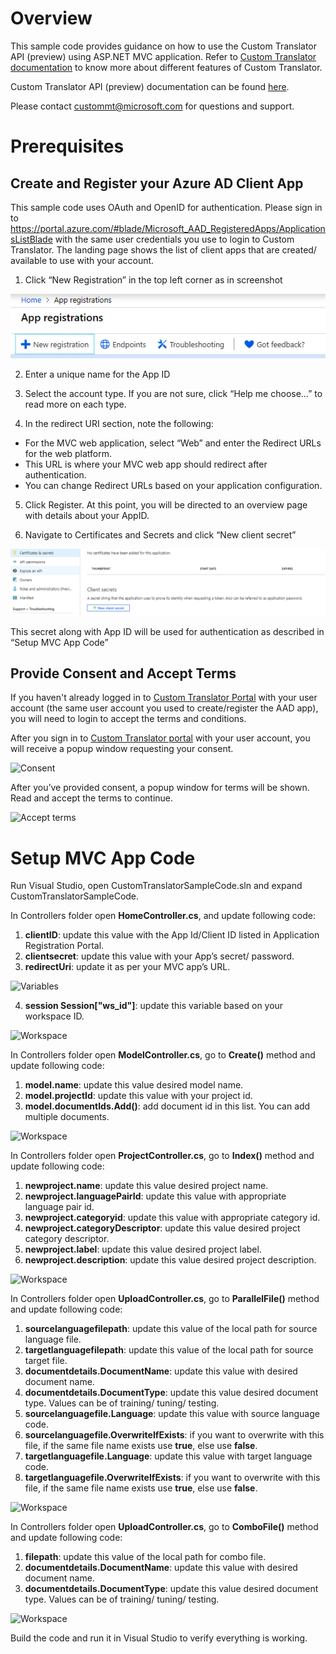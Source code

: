 
Overview
=============
This sample code provides guidance on how to use the Custom Translator API (preview) using ASP.NET MVC application. Refer to [Custom Translator documentation](https://docs.microsoft.com/en-gb/azure/cognitive-services/translator/custom-translator/overview) to know more about different features of Custom Translator. 

Custom Translator API (preview) documentation can be found [here](https://custom-api.cognitive.microsofttranslator.com/swagger/).

Please contact <custommt@microsoft.com> for questions and support.

Prerequisites
=============

Create and Register your Azure AD Client App
--------------------------------------------

This sample code uses OAuth and OpenID for authentication. Please sign in to
<https://portal.azure.com/#blade/Microsoft_AAD_RegisteredApps/ApplicationsListBlade> with the same user credentials you use to login
to Custom Translator. The landing page shows the list of client apps that are
created/ available to use with your account.

1. Click “New Registration” in the top left corner as in screenshot

![App Registration](media/App_registrations.png)

2. Enter a unique name for the App ID

3. Select the account type. If you are not sure, click “Help me choose…” to read more on each type.

4. In the redirect URI section, note the following:

* For the MVC web application, select “Web” and enter the Redirect URLs for the web platform. 
* This URL is where your MVC web app should redirect after authentication. 
* You can change Redirect URLs based on your application configuration.

5. Click Register. At this point, you will be directed to an overview page with details about your AppID.

6. Navigate to Certificates and Secrets and click “New client secret”

![Client secrets](media/Client_secrets.png)

This secret along with App ID will be used for authentication as described in “Setup MVC App Code”

Provide Consent and Accept Terms
--------------------------------

If you haven't already logged in to [Custom Translator
Portal](https://portal.customtranslator.azure.ai) with your user account (the
same user account you used to create/register the AAD app), you will need to
login to accept the terms and conditions.

After you sign in to [Custom Translator
portal](https://portal.customtranslator.azure.ai) with your user account, you
will receive a popup window requesting your consent.

![Consent](media/6f80750d375a5554fe034a66aeb1d07b.png)

After you’ve provided consent, a popup window for terms will be shown. Read and
accept the terms to continue.

![Accept terms](media/3b8c1ee4b297b3f9349b619ab42f7e04.png)

Setup MVC App Code
==================

Run Visual Studio, open CustomTranslatorSampleCode.sln and expand CustomTranslatorSampleCode.

In Controllers folder open **HomeController.cs**, and update following code:

1. **clientID**: update this value with the App Id/Client ID listed in Application Registration Portal.
2. **clientsecret**: update this value with your App’s secret/ password.
3. **redirectUri**: update it as per your MVC app’s URL.

![Variables](media/d1458ea2a714990ad437a0a09cc89fbd.png)

4.  **session Session["ws_id"]**: update this variable based on your workspace ID.

![Workspace](media/f651beb476cce3fe6e48a2841cb6feeb.png)

In Controllers folder open **ModelController.cs**, go to **Create()** method and update following code:

1. **model.name**: update this value desired model name.
2. **model.projectId**: update this value with your project id.
3. **model.documentIds.Add()**: add document id in this list. You can add multiple documents.

![Workspace](media/model_create.png)

In Controllers folder open **ProjectController.cs**, go to **Index()** method and update following code:

1. **newproject.name**: update this value desired project name.
2. **newproject.languagePairId**: update this value with appropriate language pair id.
3. **newproject.categoryid**: update this value with appropriate category id.
4. **newproject.categoryDescriptor**: update this value desired project category descriptor.
5. **newproject.label**: update this value desired project label.
6. **newproject.description**: update this value desired project description.

![Workspace](media/project_index.png)

In Controllers folder open **UploadController.cs**, go to **ParallelFile()** method and update following code:

1. **sourcelanguagefilepath**: update this value of the local path for source language file.
2. **targetlanguagefilepath**: update this value of the local path for source target file.
3. **documentdetails.DocumentName**: update this value with desired document name.
4. **documentdetails.DocumentType**: update this value desired document type. Values can be of training/ tuning/ testing.
5. **sourcelanguagefile.Language**: update this value with source language code.
6. **sourcelanguagefile.OverwriteIfExists**: if you want to overwrite with this file, if the same file name exists use **true**, else use **false**.
7. **targetlanguagefile.Language**: update this value with target language code.
8. **targetlanguagefile.OverwriteIfExists**: if you want to overwrite with this file, if the same file name exists use **true**, else use **false**.

![Workspace](media/upload_parallel.png)

In Controllers folder open **UploadController.cs**, go to **ComboFile()** method and update following code:

1. **filepath**: update this value of the local path for combo file.
2. **documentdetails.DocumentName**: update this value with desired document name.
3. **documentdetails.DocumentType**: update this value desired document type. Values can be of training/ tuning/ testing.

![Workspace](media/upload_combo.png)

Build the code and run it in Visual Studio to verify everything is working.
